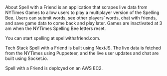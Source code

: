 About
Spell with a Friend is an application that scrapes live data from NYTimes Games to allow users to play a multiplayer version of the Spelling Bee. Users can submit words, see other players’ words, chat with friends, and save game data to come back and play later. Games are inactivated at 3 am when the NYTimes Spelling Bee letters reset.

You can start spelling at spellwithafriend.com.

Tech Stack
Spell with a Friend is built using NextJS. The live data is fetched from the NYTimes using Puppeteer, and the live user updates and chat are built using Socket.io.

Spell with a Friend is deployed on an AWS EC2.
